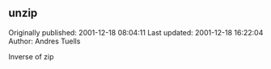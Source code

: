 ## unzip

Originally published: 2001-12-18 08:04:11
Last updated: 2001-12-18 16:22:04
Author: Andres Tuells

Inverse of zip